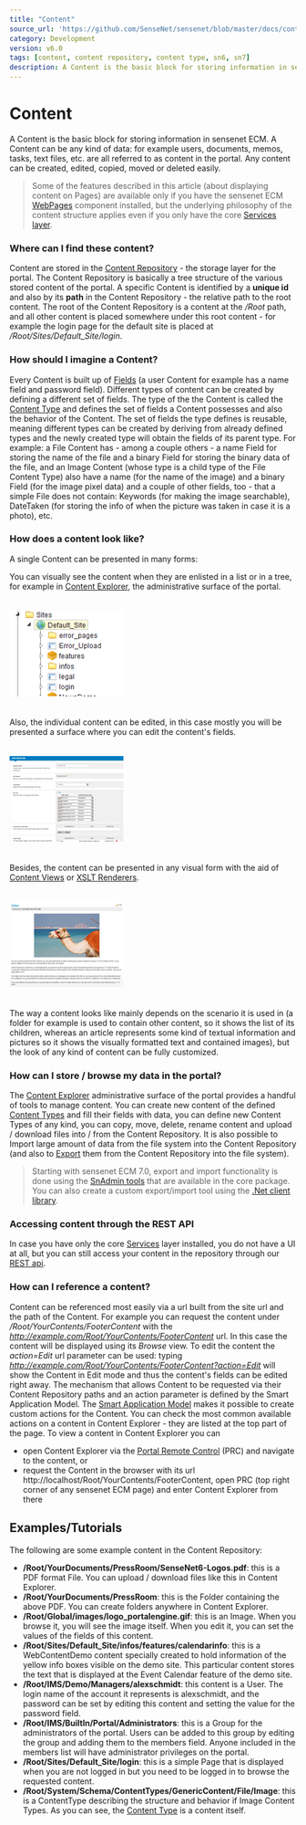 ```yaml
---
title: "Content"
source_url: 'https://github.com/SenseNet/sensenet/blob/master/docs/content.md'
category: Development
version: v6.0
tags: [content, content repository, content type, sn6, sn7]
description: A Content is the basic block for storing information in sensenet ECM. A Content can be any kind of data - for example users, documents, memos, tasks, text files, etc. are all referred to as content in the portal.
---
```


# Content

A Content is the basic block for storing information in sensenet ECM. A Content can be any kind of data: for example users, documents, memos, tasks, text files, etc. are all referred to as content in the portal. Any content can be created, edited, copied, moved or deleted easily.

> Some of the features described in this article (about displaying content on Pages) are available only if you have the sensenet ECM [WebPages](https://github.com/SenseNet/sn-webpages) component installed, but the underlying philosophy of the content structure applies even if you only have the core [Services layer](https://github.com/SenseNet/sensenet).

### Where can I find these content?

Content are stored in the [Content Repository](/docs/content-repository) - the storage layer for the portal. The Content Repository is basically a tree structure of the various stored content of the portal. A specific Content is identified by a **unique id** and also by its **path** in the Content Repository - the relative path to the root content. The root of the Content Repository is a content at the _/Root_ path, and all other content is placed somewhere under this root content - for example the login page for the default site is placed at _/Root/Sites/Default_Site/login_.

### How should I imagine a Content?

Every Content is built up of [Fields](/docs/field) (a user Content for example has a name field and password field). Different types of content can be created by defining a different set of fields. The type of the the Content is called the [Content Type](/docs/content-type) and defines the set of fields a Content possesses and also the behavior of the Content. The set of fields the type defines is reusable, meaning different types can be created by deriving from already defined types and the newly created type will obtain the fields of its parent type. For example: a File Content has - among a couple others - a name Field for storing the name of the file and a binary Field for storing the binary data of the file, and an Image Content (whose type is a child type of the File Content Type) also have a name (for the name of the image) and a binary Field (for the image pixel data) and a couple of other fields, too - that a simple File does not contain: Keywords (for making the image searchable), DateTaken (for storing the info of when the picture was taken in case it is a photo), etc.

### How does a content look like?

A single Content can be presented in many forms:

You can visually see the content when they are enlisted in a list or in a tree, for example in [Content Explorer](/docs/content-explorer), the administrative surface of the portal.

<img src="https://raw.githubusercontent.com/SenseNet/sensenet/master/docs/images/content1.png" alt="Content tree" style="margin: 20px auto" />

Also, the individual content can be edited, in this case mostly you will be presented a surface where you can edit the content's fields.

<img src="https://raw.githubusercontent.com/SenseNet/sensenet/master/docs/images/content2.png" alt="Content fields" style="margin: 20px auto" />

Besides, the content can be presented in any visual form with the aid of [Content Views](/docs/content-view) or [XSLT Renderers](/docs/xslt-renderer).

<img src="https://raw.githubusercontent.com/SenseNet/sensenet/master/docs/images/content3.png" alt="Content view" style="margin: 20px auto" />

The way a content looks like mainly depends on the scenario it is used in (a folder for example is used to contain other content, so it shows the list of its children, whereas an article represents some kind of textual information and pictures so it shows the visually formatted text and contained images), but the look of any kind of content can be fully customized.

### How can I store / browse my data in the portal?

The [Content Explorer](/docs/content-explorer) administrative surface of the portal provides a handful of tools to manage content. You can create new content of the defined [Content Types](/docs/content-type) and fill their fields with data, you can define new Content Types of any kind, you can copy, move, delete, rename content and upload / download files into / from the Content Repository. It is also possible to Import large amount of data from the file system into the Content Repository (and also to [Export](/docs/export) them from the Content Repository into the file system).

>Starting with sensenet ECM 7.0, export and import functionality is done using the [SnAdmin tools](/docs/snadmin-tools) that are available in the core package. You can also create a custom export/import tool using the [.Net client library](https://github.com/SenseNet/sn-client-dotnet).

### Accessing content through the REST API
In case you have only the core [Services](https://github.com/SenseNet/sensenet) layer installed, you do not have a UI at all, but you can still access your content in the repository through our [REST api](/docs/odata-rest-api).

### How can I reference a content?

Content can be referenced most easily via a url built from the site url and the path of the Content. For example you can request the content under _/Root/YourContents/FooterContent_ with the *http://example.com/Root/YourContents/FooterContent* url. In this case the content will be displayed using its *Browse* view. To edit the content the *action=Edit* url parameter can be used: typing *http://example.com/Root/YourContents/FooterContent?action=Edit* will show the Content in Edit mode and thus the content's fields can be edited right away. The mechanism that allows Content to be requested via their Content Repository paths and an action parameter is defined by the Smart Application Model. The [Smart Application Model](/docs/smart-application-model) makes it possible to create custom actions for the Content. You can check the most common available actions on a content in Content Explorer - they are listed at the top part of the page. To view a content in Content Explorer you can

- open Content Explorer via the [Portal Remote Control](/docs/prc) (PRC) and navigate to the content, or
- request the Content in the browser with its url http://localhost/Root/YourContents/FooterContent, open PRC (top right corner of any sensenet ECM page) and enter Content Explorer from there

## Examples/Tutorials

The following are some example content in the Content Repository:

- **/Root/YourDocuments/PressRoom/SenseNet6-Logos.pdf**: this is a PDF format File. You can upload / download files like this in Content Explorer.
- **/Root/YourDocuments/PressRoom**: this is the Folder containing the above PDF. You can create folders anywhere in Content Explorer.
- **/Root/Global/images/logo_portalengine.gif**: this is an Image. When you browse it, you will see the image itself. When you edit it, you can set the values of the fields of this content.
- **/Root/Sites/Default_Site/infos/features/calendarinfo**: this is a WebContentDemo content specially created to hold information of the yellow info boxes visible on the demo site. This particular content stores the text that is displayed at the Event Calendar feature of the demo site.
- **/Root/IMS/Demo/Managers/alexschmidt**: this content is a User. The login name of the account it represents is alexschmidt, and the password can be set by editing this content and setting the value for the password field.
- **/Root/IMS/BuiltIn/Portal/Administrators**: this is a Group for the administrators of the portal. Users can be added to this group by editing the group and adding them to the members field. Anyone included in the members list will have administrator privileges on the portal.
- **/Root/Sites/Default_Site/login**: this is a simple Page that is displayed when you are not logged in but you need to be logged in to browse the requested content.
- **/Root/System/Schema/ContentTypes/GenericContent/File/Image**: this is a ContentType describing the structure and behavior if Image Content Types. As you can see, the [Content Type](/docs/content-type) is a content itself.
